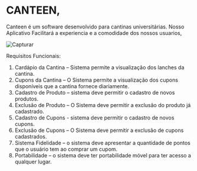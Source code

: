 # CANTEEN,

Canteen é um software desenvolvido para cantinas universitárias. Nosso Aplicativo Facilitará a experiencia e a comodidade dos nossos usuarios,


![Capturar](https://user-images.githubusercontent.com/73305767/120947565-4d003800-c716-11eb-924e-4903232847ca.PNG)


Requisitos Funcionais:
1.	Cardápio da Cantina – Sistema permite a visualização dos lanches da cantina. 
2.	Cupons da Cantina – O Sistema permite a visualização dos cupons disponíveis que a cantina fornece diariamente.                                                                                        
3.	Cadastro de Produto – sistema deve permitir o cadastro de novos produtos.
4.	Exclusão de Produto – O Sistema deve permitir a exclusão do produto já cadastrado.
5.	Cadastro de Cupons - sistema deve permitir o cadastro de novos cupons.
6.	Exclusão de Cupons – O Sistema deve permitir a exclusão de cupons cadastrados.
7.	Sistema Fidelidade – o sistema deve apresentar a quantidade de pontos que o usuário tem ao comprar um cupom.
8.	Portabilidade – o sistema deve ter portabilidade móvel para ter acesso a qualquer lugar.


